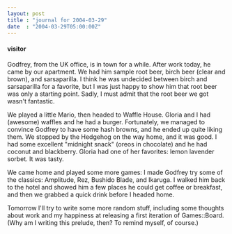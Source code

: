 ```yaml
---
layout: post
title : "journal for 2004-03-29"
date  : "2004-03-29T05:00:00Z"
---
```

<h4>visitor</h4>Godfrey, from the UK office, is in town for a while.  After work today, he came by our apartment.  We had him sample root beer, birch beer (clear and brown), and sarsaparilla.  I think he was undecided between birch and sarsaparilla for a favorite, but I was just happy to show him that root beer was only a starting point.  Sadly, I must admit that the root beer we got wasn't fantastic.

We played a little Mario, then headed to Waffle House.  Gloria and I had (awesome) waffles and he had a burger.  Fortunately, we managed to convince Godfrey to have some hash browns, and he ended up quite liking them.  We stopped by the Hedgehog on the way home, and it was good.  I had some excellent "midnight snack" (oreos in chocolate) and he had coconut and blackberry. Gloria had one of her favorites: lemon lavender sorbet.  It was tasty.

We came home and played some more games: I made Godfrey try some of the classics: Amplitude, Rez, Bushido Blade, and Ikaruga.  I walked him back to the hotel and showed him a few places he could get coffee or breakfast, and then we grabbed a quick drink before I headed home.

Tomorrow I'll try to write some more random stuff, including some thoughts about work and my happiness at releasing a first iteration of Games::Board. (Why am I writing this prelude, then?  To remind myself, of course.)

